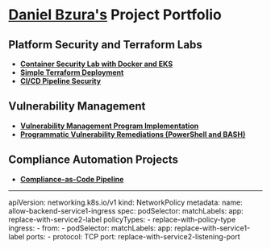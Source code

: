 # <a href="https://www.linkedin.com/in/daniel-bzura-0b3a9b1b5/">Daniel Bzura's</a> Project Portfolio

## Platform Security and Terraform Labs

- **[Container Security Lab with Docker and EKS](https://github.com/bzuracyber/container-security-lab-docker-eks)**
- **[Simple Terraform Deployment](https://github.com/bzuracyber/simple-terraform-lab)**
- **[CI/CD Pipeline Security](https://github.com/bzuracyber/CI-CD-Security-Pipeline-with-SAST-and-IaC-Scanning)**

## Vulnerability Management

- **[Vulnerability Management Program Implementation](https://github.com/bzuracyber/Vulnerability-Management)**
- **[Programmatic Vulnerability Remediations (PowerShell and BASH)](https://github.com/bzuracyber/Automated-Vulnerability-Remediation)**

## Compliance Automation Projects
- **[Compliance-as-Code Pipeline](https://github.com/bzuracyber/Azure-Compliance-as-Code-Pipeline)**  

<hr/>
apiVersion: networking.k8s.io/v1
kind: NetworkPolicy
metadata:
  name: allow-backend-service1-ingress
spec:
  podSelector:
    matchLabels:
      app: replace-with-service2-label
  policyTypes:
  - replace-with-policy-type
  ingress:
  - from:
    - podSelector:
        matchLabels:
          app: replace-with-service1-label
    ports:
    - protocol: TCP
      port: replace-with-service2-listening-port
